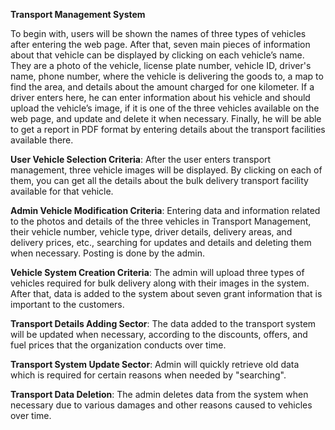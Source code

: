 **Transport Management System**

To begin with, users will be shown the names of three types of vehicles after entering the web page. After that, seven main pieces of information about that vehicle can be displayed by clicking on each vehicle’s name. They are a photo of the vehicle, license plate number, vehicle ID, driver's name, phone number, where the vehicle is delivering the goods to, a map to find the area, and details about the amount charged for one kilometer. If a driver enters here, he can enter information about his vehicle and should upload the vehicle’s image, if it is one of the three vehicles available on the web page, and update and delete it when necessary. Finally, he will be able to get a report in PDF format by entering details about the transport facilities available there.

**User Vehicle Selection Criteria**: After the user enters transport management, three vehicle images will be displayed. By clicking on each of them, you can get all the details about the bulk delivery transport facility available for that vehicle.

**Admin Vehicle Modification Criteria**: Entering data and information related to the photos and details of the three vehicles in Transport Management, their vehicle number, vehicle type, driver details, delivery areas, and delivery prices, etc., searching for updates and details and deleting them when necessary. Posting is done by the admin.

**Vehicle System Creation Criteria**: The admin will upload three types of vehicles required for bulk delivery along with their images in the system. After that, data is added to the system about seven grant information that is important to the customers.

**Transport Details Adding Sector**: The data added to the transport system will be updated when necessary, according to the discounts, offers, and fuel prices that the organization conducts over time.

**Transport System Update Sector**: Admin will quickly retrieve old data which is required for certain reasons when needed by "searching".

**Transport Data Deletion**: The admin deletes data from the system when necessary due to various damages and other reasons caused to vehicles over time.


